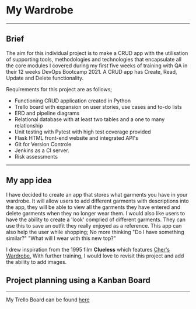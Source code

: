 # My Wardrobe

---

## Brief

The aim for this individual project is to make a CRUD app with the utilisation of supporting tools, methodologies and technologies that encapsulate all the core modules I covered during my first five weeks of training with QA in their 12 weeks DevOps Bootcamp 2021. A CRUD app has Create, Read, Update and Delete functionality.

Requirements for this project are as follows;

- Functioning CRUD application created in Python
- Trello board with expansion on user stories, use cases and to-do lists
- ERD and pipeline diagrams
- Relational  database with at least two tables and a one to many relationship
- Unit testing with Pytest with high test coverage provided
- Flask HTML front-end website and integrated API's
- Git for Version Controle
- Jenkins as a CI server.
- Risk assessments

---

## My app idea

I have decided to create an app that stores what garments you have in your wardrobe. It will allow users to add different garments with descriptions into the app, they will be able to view all the garments they have entered and delete garments when they no longer wear them. I would also like users to have the ability to create a 'look' complied of different garments. They can use this to save an outfit they really enjoyed as a reference. This app can also help the user while shopping; No more thinking "Do I have something similar?" "What will I wear with this new top?"

I drew inspiration from the 1995 film **Clueless** which features [Cher's Wardrobe.](https://www.youtube.com/watch?v=XNDubWJU0aU) With further training, I would love to revisit this project and add the ability to add images.

## Project planning using a Kanban Board

---

My Trello Board can be found [here](https://trello.com/b/sTnvvxw5/wardrobe-app)
